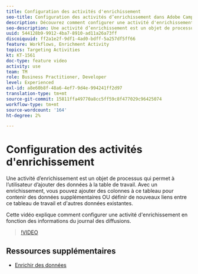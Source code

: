 ```yaml
---
title: Configuration des activités d'enrichissement
seo-title: Configuration des activités d’enrichissement dans Adobe Campaign Classic
description: Découvrez comment configurer une activité d'enrichissement en fonction des informations du journal des diffusions.
seo-description: Une activité d’enrichissement est un objet de processus qui permet à l’utilisateur d’ajouter des données à la table de travail. Avec un enrichissement, vous pouvez ajouter des colonnes à ce tableau pour contenir des données supplémentaires OU définir de nouveaux liens entre ce tableau de travail et d'autres données existantes.   Cette vidéo explique comment configurer une activité d'enrichissement en fonction des informations du journal des diffusions.
uuid: 544128b9-9912-4ba7-8910-ad11a26a73ff
discoiquuid: ff2a1e2f-9df1-4ad0-bdff-5a257df5ff66
feature: Workflows, Enrichment Activity
topics: Targeting Activities
kt: KT-1561
doc-type: feature video
activity: use
team: TM
role: Business Practitioner, Developer
level: Experienced
exl-id: a8e60b8f-48a6-4ef7-9d4e-994241ff2d97
translation-type: tm+mt
source-git-commit: 15811ffa49770a8cc5ff59c8f477029c96425074
workflow-type: tm+mt
source-wordcount: '164'
ht-degree: 2%

---
```


# Configuration des activités d&#39;enrichissement

Une activité d’enrichissement est un objet de processus qui permet à l’utilisateur d’ajouter des données à la table de travail. Avec un enrichissement, vous pouvez ajouter des colonnes à ce tableau pour contenir des données supplémentaires OU définir de nouveaux liens entre ce tableau de travail et d&#39;autres données existantes.

Cette vidéo explique comment configurer une activité d&#39;enrichissement en fonction des informations du journal des diffusions.

>[!VIDEO](https://video.tv.adobe.com/v/25193?quality=12)

## Ressources supplémentaires

- [Enrichir des données](https://docs.adobe.com/content/help/en/campaign-classic/using/automating-with-workflows/use-cases/enriching-data.html)
